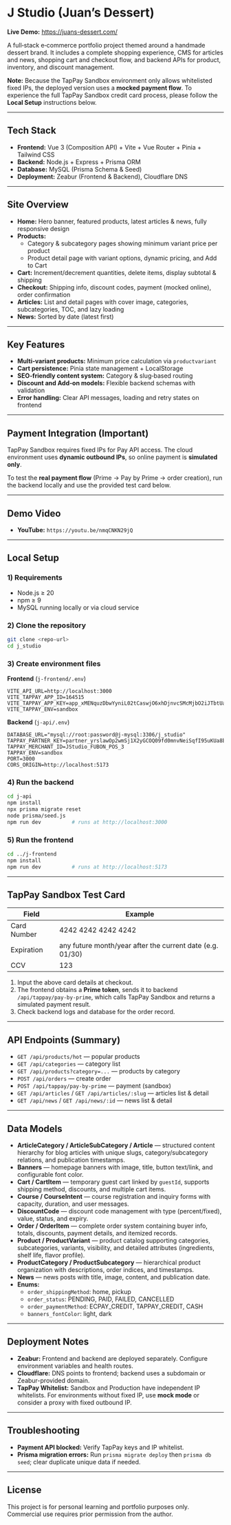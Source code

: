 # J Studio (Juan’s Dessert)

**Live Demo:** https://juans-dessert.com/

A full‑stack e‑commerce portfolio project themed around a handmade dessert brand. It includes a complete shopping experience, CMS for articles and news, shopping cart and checkout flow, and backend APIs for product, inventory, and discount management.

**Note:** Because the TapPay Sandbox environment only allows whitelisted fixed IPs, the deployed version uses a **mocked payment flow**. To experience the full TapPay Sandbox credit card process, please follow the **Local Setup** instructions below.

---

## Tech Stack

- **Frontend:** Vue 3 (Composition API) + Vite + Vue Router + Pinia + Tailwind CSS
- **Backend:** Node.js + Express + Prisma ORM
- **Database:** MySQL (Prisma Schema & Seed)
- **Deployment:** Zeabur (Frontend & Backend), Cloudflare DNS

---

## Site Overview

- **Home:** Hero banner, featured products, latest articles & news, fully responsive design
- **Products:**
  - Category & subcategory pages showing minimum variant price per product
  - Product detail page with variant options, dynamic pricing, and Add to Cart
- **Cart:** Increment/decrement quantities, delete items, display subtotal & shipping
- **Checkout:** Shipping info, discount codes, payment (mocked online), order confirmation
- **Articles:** List and detail pages with cover image, categories, subcategories, TOC, and lazy loading
- **News:** Sorted by date (latest first)

---

## Key Features

- **Multi‑variant products:** Minimum price calculation via `productvariant`
- **Cart persistence:** Pinia state management + LocalStorage
- **SEO‑friendly content system:** Category & slug‑based routing
- **Discount and Add‑on models:** Flexible backend schemas with validation
- **Error handling:** Clear API messages, loading and retry states on frontend

---

## Payment Integration (Important)

TapPay Sandbox requires fixed IPs for Pay API access. The cloud environment uses **dynamic outbound IPs**, so online payment is **simulated only**.

To test the **real payment flow** (Prime → Pay by Prime → order creation), run the backend locally and use the provided test card below.

---

## Demo Video

- **YouTube:** `https://youtu.be/nmqCNKN29jQ`

---

## Local Setup

### 1) Requirements

- Node.js ≥ 20
- npm ≥ 9
- MySQL running locally or via cloud service

### 2) Clone the repository

```bash
git clone <repo-url>
cd j_studio
```

### 3) Create environment files

**Frontend** (`j-frontend/.env`)

```env
VITE_API_URL=http://localhost:3000
VITE_TAPPAY_APP_ID=164515
VITE_TAPPAY_APP_KEY=app_xMENquzDbwYyniL02tCaswjO6xhDjnvcSMcMjbO2iJTbtUaIGUZ859Vrr5x0
VITE_TAPPAY_ENV=sandbox
```

**Backend** (`j-api/.env`)

```env
DATABASE_URL="mysql://root:password@j-mysql:3306/j_studio"
TAPPAY_PARTNER_KEY=partner_yrslawOp2wmSj1X2yGCOQ09fd0mnvNeiSqfI95uKUa8bOu4AD8zTymtx
TAPPAY_MERCHANT_ID=JStudio_FUBON_POS_3
TAPPAY_ENV=sandbox
PORT=3000
CORS_ORIGIN=http://localhost:5173
```

### 4) Run the backend

```bash
cd j-api
npm install
npx prisma migrate reset
node prisma/seed.js
npm run dev          # runs at http://localhost:3000
```

### 5) Run the frontend

```bash
cd ../j-frontend
npm install
npm run dev          # runs at http://localhost:5173
```

---

## TapPay Sandbox Test Card

| Field       | Example                                                   |
| ----------- | --------------------------------------------------------- |
| Card Number | 4242 4242 4242 4242                                       |
| Expiration  | any future month/year after the current date (e.g. 01/30) |
| CCV         | 123                                                       |

1. Input the above card details at checkout.
2. The frontend obtains a **Prime token**, sends it to backend `/api/tappay/pay-by-prime`, which calls TapPay Sandbox and returns a simulated payment result.
3. Check backend logs and database for the order record.

---

## API Endpoints (Summary)

- `GET /api/products/hot` — popular products
- `GET /api/categories` — category list
- `GET /api/products?category=...` — products by category
- `POST /api/orders` — create order
- `POST /api/tappay/pay-by-prime` — payment (sandbox)
- `GET /api/articles` / `GET /api/articles/:slug` — articles list & detail
- `GET /api/news` / `GET /api/news/:id` — news list & detail

---

## Data Models

- **ArticleCategory / ArticleSubCategory / Article** — structured content hierarchy for blog articles with unique slugs, category/subcategory relations, and publication timestamps.
- **Banners** — homepage banners with image, title, button text/link, and configurable font color.
- **Cart / CartItem** — temporary guest cart linked by `guestId`, supports shipping method, discounts, and multiple cart items.
- **Course / CourseIntent** — course registration and inquiry forms with capacity, duration, and user messages.
- **DiscountCode** — discount code management with type (percent/fixed), value, status, and expiry.
- **Order / OrderItem** — complete order system containing buyer info, totals, discounts, payment details, and itemized records.
- **Product / ProductVariant** — product catalog supporting categories, subcategories, variants, visibility, and detailed attributes (ingredients, shelf life, flavor profile).
- **ProductCategory / ProductSubcategory** — hierarchical product organization with descriptions, order indices, and timestamps.
- **News** — news posts with title, image, content, and publication date.
- **Enums:**
  - `order_shippingMethod`: home, pickup
  - `order_status`: PENDING, PAID, FAILED, CANCELLED
  - `order_paymentMethod`: ECPAY_CREDIT, TAPPAY_CREDIT, CASH
  - `banners_fontColor`: light, dark

---

## Deployment Notes

- **Zeabur:** Frontend and backend are deployed separately. Configure environment variables and health routes.
- **Cloudflare:** DNS points to frontend; backend uses a subdomain or Zeabur-provided domain.
- **TapPay Whitelist:** Sandbox and Production have independent IP whitelists. For environments without fixed IP, use **mock mode** or consider a proxy with fixed outbound IP.

---

## Troubleshooting

- **Payment API blocked:** Verify TapPay keys and IP whitelist.
- **Prisma migration errors:** Run `prisma migrate deploy` then `prisma db seed`; clear duplicate unique data if needed.

---

## License

This project is for personal learning and portfolio purposes only. Commercial use requires prior permission from the author.
